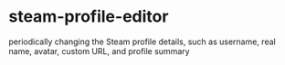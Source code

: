 # steam-profile-editor
periodically changing the Steam profile details, such as username, real name, avatar, custom URL, and profile summary

